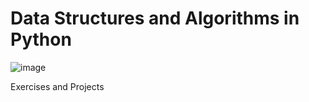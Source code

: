 # Data Structures and Algorithms in Python

![image](https://user-images.githubusercontent.com/75048742/214989756-422c1d46-1f16-4945-ad3c-264585383611.jpg)

Exercises and Projects
